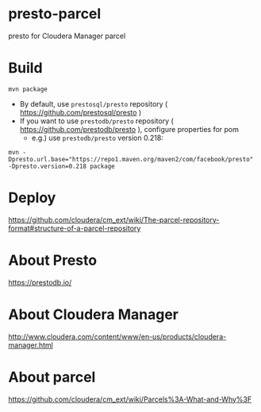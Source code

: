 # presto-parcel
presto for Cloudera Manager parcel

# Build

```
mvn package
```

- By default, use `prestosql/presto` repository ( https://github.com/prestosql/presto )
- If you want to use `prestodb/presto` repository ( https://github.com/prestodb/presto ), configure properties for pom
  - e.g.) use `prestodb/presto` version 0.218:
```
mvn -Dpresto.url.base="https://repo1.maven.org/maven2/com/facebook/presto" -Dpresto.version=0.218 package
```

# Deploy

https://github.com/cloudera/cm_ext/wiki/The-parcel-repository-format#structure-of-a-parcel-repository

# About Presto

https://prestodb.io/

# About Cloudera Manager

http://www.cloudera.com/content/www/en-us/products/cloudera-manager.html

# About parcel

https://github.com/cloudera/cm_ext/wiki/Parcels%3A-What-and-Why%3F
